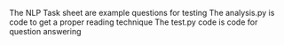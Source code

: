 The NLP Task sheet are example questions for testing
The analysis.py is code to get a proper reading technique
The test.py code is code for question answering
